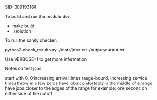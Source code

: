 SID: 309193168

To build and run the module do:

- make build
- ./solution <job-list-file>

To run the sanity checker:

python3 check_results.py ./tests/jobs.txt ./output/output.txt

Use VERBOSE=1 to get more information

Notes on test jobs:

start with 0, 0
increasing arrival times
range-bound, increasing service times
throw in a few zeros
have jobs comfortably in the middle of a range
have jobs closer to the edges of the range
    for example: one second on either side of the cutoff


